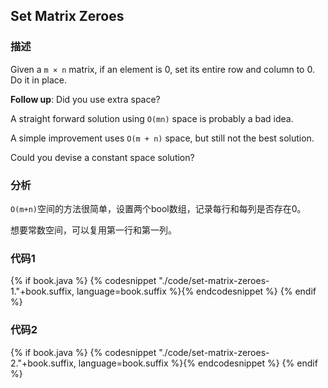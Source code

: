 ## Set Matrix Zeroes


### 描述

Given a `m × n` matrix, if an element is 0, set its entire row and column to 0. Do it in place.

**Follow up**: Did you use extra space?

A straight forward solution using `O(mn)` space is probably a bad idea.

A simple improvement uses `O(m + n)` space, but still not the best solution.

Could you devise a constant space solution?


### 分析

`O(m+n)`空间的方法很简单，设置两个bool数组，记录每行和每列是否存在0。

想要常数空间，可以复用第一行和第一列。


### 代码1

{% if book.java %}
{% codesnippet "./code/set-matrix-zeroes-1."+book.suffix, language=book.suffix %}{% endcodesnippet %}
{% endif %}


### 代码2

{% if book.java %}
{% codesnippet "./code/set-matrix-zeroes-2."+book.suffix, language=book.suffix %}{% endcodesnippet %}
{% endif %}
